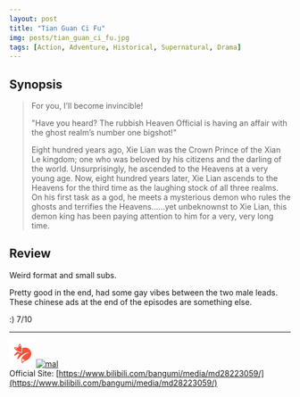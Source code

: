 ```yaml
---
layout: post
title: "Tian Guan Ci Fu"
img: posts/tian_guan_ci_fu.jpg 
tags: [Action, Adventure, Historical, Supernatural, Drama]
---
```


## Synopsis
>For you, I’ll become invincible!
>
>"Have you heard? The rubbish Heaven Official is having an affair with the ghost realm’s number one bigshot!"
>
>Eight hundred years ago, Xie Lian was the Crown Prince of the Xian Le kingdom; one who was beloved by his citizens and the darling of the world. Unsurprisingly, he ascended to the Heavens at a very young age. Now, eight hundred years later, Xie Lian ascends to the Heavens for the third time as the laughing stock of all three realms. On his first task as a god, he meets a mysterious demon who rules the ghosts and terrifies the Heavens……yet unbeknownst to Xie Lian, this demon king has been paying attention to him for a very, very long time.

## Review
Weird format and small subs.

Pretty good in the end, had some gay vibes between the two male leads. These chinese ads at the end of the episodes are something else.
   
:) 7/10

---

[![kitsu](..\assets\img\kitsu.png)](https://kitsu.io/anime/tian-guan-ci-fu)[![mal](..\assets\img\mal.ico)](https://myanimelist.net/anime/40730/Tian_Guan_Ci_Fu)  
Official Site: [https://www.bilibili.com/bangumi/media/md28223059/](https://www.bilibili.com/bangumi/media/md28223059/)